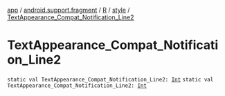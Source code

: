 [app](../../../index.md) / [android.support.fragment](../../index.md) / [R](../index.md) / [style](index.md) / [TextAppearance_Compat_Notification_Line2](./-text-appearance_-compat_-notification_-line2.md)

# TextAppearance_Compat_Notification_Line2

`static val TextAppearance_Compat_Notification_Line2: `[`Int`](https://kotlinlang.org/api/latest/jvm/stdlib/kotlin/-int/index.html)
`static val TextAppearance_Compat_Notification_Line2: `[`Int`](https://kotlinlang.org/api/latest/jvm/stdlib/kotlin/-int/index.html)